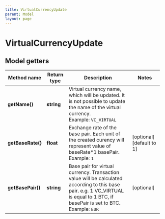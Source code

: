 ```yaml
---
title: VirtualCurrencyUpdate
parent: Model
layout: page
---
```


# VirtualCurrencyUpdate

## Model getters

Method name | Return type | Description | Notes
------------ | ------------- | ------------- | -------------
**getName()** | **string** | Virtual currency name, which will be updated. It is not possible to update the name of the virtual currency. <br>Example: `VC_VIRTUAL` |
**getBaseRate()** | **float** | Exchange rate of the base pair. Each unit of the created curency will represent value of baseRate*1 basePair. <br>Example: `1` | [optional] [default to 1]
**getBasePair()** | **string** | Base pair for virtual currency. Transaction value will be calculated according to this base pair. e.g. 1 VC_VIRTUAL is equal to 1 BTC, if basePair is set to BTC. <br>Example: `EUR` | [optional]

